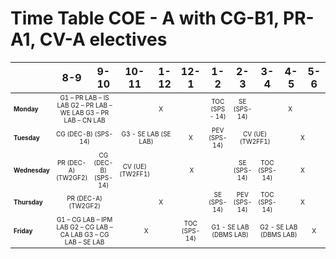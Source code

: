 # Time Table COE - A with CG-B1, PR-A1, CV-A electives
<table align="center" style="table-layout: fixed;">
	<thead>
		<tr>
			<th></th>
			<th>8-9</th>
			<th>9-10</th>
			<th>10-11</th>
			<th>1-12</th>
			<th>12-1</th>
			<th>1-2</th>
			<th>2-3 </th>
			<th>3-4</th>
			<th>4-5</th>
			<th>5-6</th>			
		</tr>
	</thead>
	<tbody align="center">
		<tr>
			<td style="font-size: 10px" align="left"><b>Monday</b></td>
			<td style="font-size: 10px" colspan="2">G1 – PR LAB – IS LAB
				G2 – PR LAB – WE LAB
				G3 – PR LAB – CN LAB</td>
			<td style="font-size: 10px" colspan="3">X</td>
			<td style="font-size: 10px">TOC
			(SPS - 14)</td>
			<td style="font-size: 10px">SE
			(SPS-14)</td>
			<td style="font-size: 10px" colspan="3">X</td>
		</tr>
		<tr>
			<td style="font-size: 10px" align="left"><b>Tuesday</b></td>
			<td style="font-size: 10px" colspan="2">CG (DEC-B)
			(SPS-14)</td>
			<td style="font-size: 10px" colspan="2">G3 - SE LAB (SE LAB)</td>
			<td style="font-size: 10px">X</td>
			<td style="font-size: 10px">PEV
			(SPS-14)</td>
			<td style="font-size: 10px" colspan="2">CV (UE)
			(TW2FF1)</td>
			<td style="font-size: 10px" colspan="2">X</td>
		</tr>
		<tr>
			<td style="font-size: 10px" align="left"><b>Wednesday</b></td>
			<td style="font-size: 10px">PR (DEC-A)
			(TW2GF2)</td>
			<td style="font-size: 10px">CG (DEC-B)
			(SPS-14)</td>
			<td style="font-size: 10px">CV (UE)
			(TW2FF1)</td>
			<td style="font-size: 10px" colspan="3">X</td>
			<td style="font-size: 10px">SE
			(SPS-14)</td>
			<td style="font-size: 10px">TOC
			(SPS-14)</td>
			<td style="font-size: 10px" colspan="2">X</td>
		</tr>
		<tr>
			<td style="font-size: 10px" align="left"><b>Thursday</b></td>
			<td style="font-size: 10px" colspan="2">PR (DEC-A)
			(TW2GF2)</td>
			<td style="font-size: 10px" colspan="3">X</td>
			<td style="font-size: 10px">SE
			(SPS-14)</td>
			<td style="font-size: 10px">PEV
			(SPS-14)</td>
			<td style="font-size: 10px">TOC
			(SPS-14)</td>
			<td style="font-size: 10px" colspan="2">X</td>
		</tr>
		<tr>
			<td style="font-size: 10px" align="left"><b>Friday</b></td>
			<td style="font-size: 10px" colspan="2">G1 – CG LAB – IPM LAB
			G2 – CG LAB – CA LAB
			G3 – CG LAB – SE LAB</td>
			<td style="font-size: 10px" colspan="2">X</td>
			<td style="font-size: 10px">TOC
			(SPS-14)</td>
			<td style="font-size: 10px" colspan="2">G1 - SE LAB (DBMS LAB)</td>
			<td style="font-size: 10px" colspan="2">G2 - SE LAB (DBMS LAB)</td>
			<td style="font-size: 10px">X</td>
		</tr>
	</tbody>
</table>
